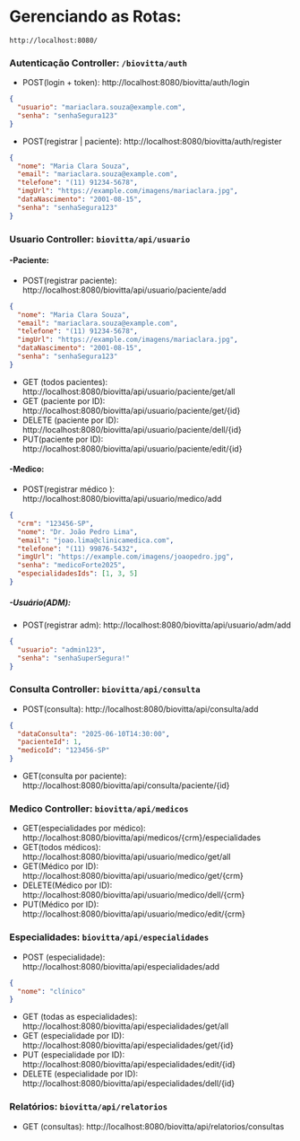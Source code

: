 # Gerenciando as Rotas:

`http://localhost:8080/`

### Autenticação Controller: `/biovitta/auth`

- POST(login + token): http://localhost:8080/biovitta/auth/login

```JSON
{
  "usuario": "mariaclara.souza@example.com",
  "senha": "senhaSegura123"
}
   ```

- POST(registrar | paciente): http://localhost:8080/biovitta/auth/register

```JSON
{
  "nome": "Maria Clara Souza",
  "email": "mariaclara.souza@example.com",
  "telefone": "(11) 91234-5678",
  "imgUrl": "https://example.com/imagens/mariaclara.jpg",
  "dataNascimento": "2001-08-15",
  "senha": "senhaSegura123"
}
   ```

### Usuario Controller: `biovitta/api/usuario`

#### -Paciente:
- POST(registrar paciente): http://localhost:8080/biovitta/api/usuario/paciente/add
```JSON
{
  "nome": "Maria Clara Souza",
  "email": "mariaclara.souza@example.com",
  "telefone": "(11) 91234-5678",
  "imgUrl": "https://example.com/imagens/mariaclara.jpg",
  "dataNascimento": "2001-08-15",
  "senha": "senhaSegura123"
}
   ```
- GET (todos pacientes): http://localhost:8080/biovitta/api/usuario/paciente/get/all
- GET (paciente por ID): http://localhost:8080/biovitta/api/usuario/paciente/get/{id}
- DELETE (paciente por ID): http://localhost:8080/biovitta/api/usuario/paciente/dell/{id}
- PUT(paciente por ID): http://localhost:8080/biovitta/api/usuario/paciente/edit/{id}

#### -Medico:
- POST(registrar médico ): http://localhost:8080/biovitta/api/usuario/medico/add

```JSON
{
  "crm": "123456-SP",
  "nome": "Dr. João Pedro Lima",
  "email": "joao.lima@clinicamedica.com",
  "telefone": "(11) 99876-5432",
  "imgUrl": "https://example.com/imagens/joaopedro.jpg",
  "senha": "medicoForte2025",
  "especialidadesIds": [1, 3, 5]
}
   ```

##### -Usuário(ADM):
- POST(registrar adm): http://localhost:8080/biovitta/api/usuario/adm/add
```JSON
{
  "usuario": "admin123",
  "senha": "senhaSuperSegura!"
}
```

### Consulta Controller: `biovitta/api/consulta`
- POST(consulta):  http://localhost:8080/biovitta/api/consulta/add
```JSON
{
  "dataConsulta": "2025-06-10T14:30:00",
  "pacienteId": 1,
  "medicoId": "123456-SP"
}
```
- GET(consulta por paciente):  http://localhost:8080/biovitta/api/consulta/paciente/{id}


### Medico Controller: `biovitta/api/medicos`
- GET(especialidades por médico): http://localhost:8080/biovitta/api/medicos/{crm}/especialidades
- GET(todos médicos): http://localhost:8080/biovitta/api/usuario/medico/get/all
- GET(Médico por ID): http://localhost:8080/biovitta/api/usuario/medico/get/{crm}
- DELETE(Médico por ID): http://localhost:8080/biovitta/api/usuario/medico/dell/{crm}
- PUT(Médico por ID): http://localhost:8080/biovitta/api/usuario/medico/edit/{crm}

### Especialidades: `biovitta/api/especialidades`

- POST (especialidade):  http://localhost:8080/biovitta/api/especialidades/add
```JSON
{
  "nome": "clínico"
}
```
- GET (todas as especialidades): http://localhost:8080/biovitta/api/especialidades/get/all
- GET (especialidade por ID): http://localhost:8080/biovitta/api/especialidades/get/{id}
- PUT (especialidade por ID): http://localhost:8080/biovitta/api/especialidades/edit/{id}
- DELETE (especialidade por ID): http://localhost:8080/biovitta/api/especialidades/dell/{id}

### Relatórios: `biovitta/api/relatorios`
- GET (consultas): http://localhost:8080/biovitta/api/relatorios/consultas